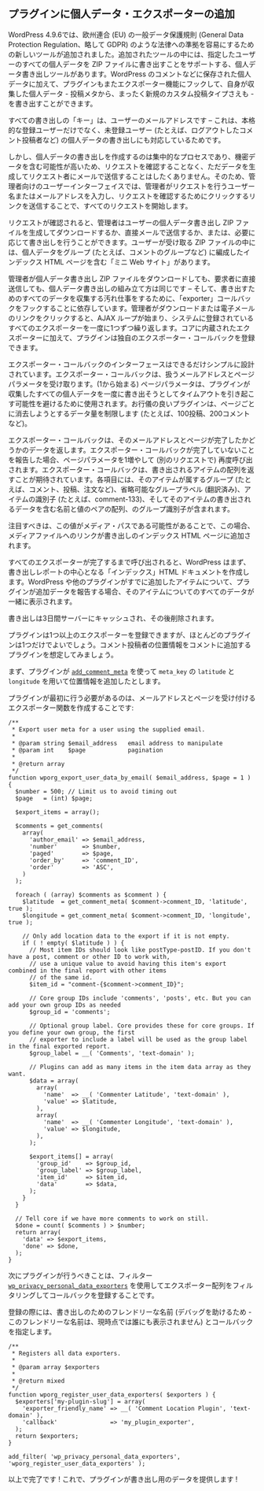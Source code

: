 <!-- 
## Adding the Personal Data Exporter to Your Plugin
 -->
## プラグインに個人データ・エクスポーターの追加

<!-- 
In WordPress 4.9.6, new tools were added to make compliance easier with laws like the European Union's General Data Protection Regulation, or GDPR for short. Among the tools added is a Personal Data Export tool which supports exporting all the personal data for a given user in a ZIP file. In addition to the personal data stored in things like WordPress comments, plugins can also hook into the exporter feature to export the personal data they collect, whether it be in something like postmeta or even an entirely new Custom Post Type (CPT).
 -->
WordPress 4.9.6では、欧州連合 (EU) の一般データ保護規則 (General Data Protection Regulation、略して GDPR) のような法律への準拠を容易にするための新しいツールが追加されました。追加されたツールの中には、指定したユーザーのすべての個人データを ZIP ファイルに書き出すことをサポートする、個人データ書き出しツールがあります。WordPress のコメントなどに保存された個人データに加えて、プラグインもまたエクスポーター機能にフックして、自身が収集した個人データ - 投稿メタから、まったく新規のカスタム投稿タイプさえも - を書き出すことができます。

<!-- 
The "key" for all the exports is the user's email address – this was chosen because it supports exporting personal data for both full-fledged registered users and also unregistered users (e.g. like a logged out commenter).
 -->
すべての書き出しの「キー」は、ユーザーのメールアドレスです – これは、本格的な登録ユーザーだけでなく、未登録ユーザー (たとえば、ログアウトしたコメント投稿者など) の個人データの書き出しにも対応しているためです。

<!-- 
However, since assembling a personal data export could be an intensive process and will likely contain sensitive data, we don't want to just generate it and email it to the requestor without confirming the request, so the admin-facing user interface starts all requests by having the admin enter the username or email address making the request and then sends then a link to click to confirm their request.
 -->
しかし、個人データの書き出しを作成するのは集中的なプロセスであり、機密データを含む可能性が高いため、リクエストを確認することなく、ただデータを生成してリクエスト者にメールで送信することはしたくありません。そのため、管理者向けのユーザーインターフェイスでは、管理者がリクエストを行うユーザー名またはメールアドレスを入力し、リクエストを確認するためにクリックするリンクを送信することで、すべてのリクエストを開始します。

<!-- 
Once a request has been confirmed, the admin can generate and download or directly email the personal data export ZIP file for the user, or do the export anyways if the need arises. Inside the ZIP file the user receives, they will find a "mini website" with an index HTML page containing their personal data organized in groups (e.g. a group for comments, etc. )
 -->
リクエストが確認されると、管理者はユーザーの個人データ書き出し ZIP ファイルを生成してダウンロードするか、直接メールで送信するか、または、必要に応じて書き出しを行うことができます。ユーザーが受け取る ZIP ファイルの中には、個人データをグループ (たとえば、コメントのグループなど) に編成したインデックス HTML ページを含む「ミニ Web サイト」があります。

<!-- 
Whether the admin downloads the personal data export ZIP file or sends it directly to the requestor, the way the personal data export is assembled is identical – and relies on hooking "exporter" callbacks to do the dirty work of collecting all the data for the export. When the admin clicks on the download or email link, an AJAX loop begins that iterates over all the exporters registered in the system, one at a time. In addition to exporters built into core, plugins can register their own exporter callbacks.
 -->
管理者が個人データ書き出し ZIP ファイルをダウンロードしても、要求者に直接送信しても、個人データ書き出しの組み立て方は同じです – そして、書き出すためのすべてのデータを収集する汚れ仕事をするために、「exporter」コールバックをフックすることに依存しています。管理者がダウンロードまたは電子メールのリンクをクリックすると、AJAX ループが始まり、システムに登録されているすべてのエクスポーターを一度に1つずつ繰り返します。コアに内蔵されたエクスポーターに加えて、プラグインは独自のエクスポーター・コールバックを登録できます。

<!-- 
The exporter callback interface is designed to be as simple as possible. A exporter callback receives the email address we are working with and a page parameter as well. The page parameter (which starts at 1) is used to avoid plugins potentially causing timeouts by attempting to export all the personal data they've collected at once. A well behaved plugin will limit the amount of data it attempts to erase per page (e.g. 100 posts, 200 comments, etc.)
 -->
エクスポーター・コールバックのインターフェースはできるだけシンプルに設計されています。エクスポーター・コールバックは、扱うメールアドレスとページパラメータを受け取ります。(1から始まる) ページパラメータは、プラグインが収集したすべての個人データを一度に書き出そうとしてタイムアウトを引き起こす可能性を避けるために使用されます。お行儀の良いプラグインは、ページごとに消去しようとするデータ量を制限します (たとえば、100投稿、200コメントなど)。

<!-- 
The exporter callback replies with whatever data it has for that email address and page and whether it is done or not. If a exporter callback reports that it is not done, it will be called again (in a separate request) with the page parameter incremented by 1. Exporter callbacks are expected to return an array of items for the export. Each item contains an a group identifier for the group of which the item is a part (e.g. comments, posts, orders, etc.), an optional group label (translated), an item identifier (e.g. comment-133) and then an array of name, value pairs containing the data to be exported for that item.
 -->
エクスポーター・コールバックは、そのメールアドレスとページが完了したかどうかのデータを返します。エクスポーター・コールバックが完了していないことを報告した場合、ページパラメータを1増やして (別のリクエストで) 再度呼び出されます。エクスポーター・コールバックは、書き出されるアイテムの配列を返すことが期待されています。各項目には、そのアイテムが属するグループ (たとえば、コメント、投稿、注文など)、省略可能なグループラベル (翻訳済み)、アイテムの識別子 (たとえば、comment-133)、そしてそのアイテムの書き出されるデータを含む名前と値のペアの配列、のグループ識別子が含まれます。

<!-- 
It is noteworthy that the value could be a media path, in which case a link to the media file will be added to the index HTML page in the export.
 -->
注目すべきは、この値がメディア・パスである可能性があることで、この場合、メディアファイルへのリンクが書き出しのインデックス HTML ページに追加されます。

<!-- 
When all the exporters have been called to completion, WordPress first assembles an "index" HTML document that serves as the heart of the export report. If a plugin reports additional data for an item that WordPress or another plugin has already added, all the data for that item will be presented together.
 -->
すべてのエクスポーターが完了するまで呼び出されると、WordPress はまず、書き出しレポートの中心となる「インデックス」HTML ドキュメントを作成します。WordPress や他のプラグインがすでに追加したアイテムについて、プラグインが追加データを報告する場合、そのアイテムについてのすべてのデータが一緒に表示されます。

<!-- 
Exports are cached on the server for 3 days and then deleted.
 -->
書き出しは3日間サーバーにキャッシュされ、その後削除されます。

<!-- 
A plugin can register one or more exporters, but most plugins will only need one. Let's work on a hypothetical plugin which adds location data for the commenter to comments.
 -->
プラグインは1つ以上のエクスポーターを登録できますが、ほとんどのプラグインは1つだけでよいでしょう。コメント投稿者の位置情報をコメントに追加するプラグインを想定してみましょう。

<!-- 
First, let's assume the plugin has used [`add_comment_meta`](https://developer.wordpress.org/reference/functions/add_comment_meta/) to add location data using `meta_key`'s of `latitude` and `longitude`.
 -->
まず、プラグインが [`add_comment_meta`](https://developer.wordpress.org/reference/functions/add_comment_meta/) を使って `meta_key` の `latitude` と `longitude` を用いて位置情報を追加したとします。

<!-- 
The first thing the plugin needs to do is to create an exporter function that accepts an email address and a page, e.g.:
 -->
プラグインが最初に行う必要があるのは、メールアドレスとページを受け付けるエクスポーター関数を作成することです:

```
/**
 * Export user meta for a user using the supplied email.
 *
 * @param string $email_address   email address to manipulate
 * @param int    $page            pagination
 *
 * @return array
 */
function wporg_export_user_data_by_email( $email_address, $page = 1 ) {
  $number = 500; // Limit us to avoid timing out
  $page   = (int) $page;

  $export_items = array();

  $comments = get_comments(
    array(
      'author_email' => $email_address,
      'number'       => $number,
      'paged'        => $page,
      'order_by'     => 'comment_ID',
      'order'        => 'ASC',
    )
  );

  foreach ( (array) $comments as $comment ) {
    $latitude  = get_comment_meta( $comment->comment_ID, 'latitude', true );
    $longitude = get_comment_meta( $comment->comment_ID, 'longitude', true );

    // Only add location data to the export if it is not empty.
    if ( ! empty( $latitude ) ) {
      // Most item IDs should look like postType-postID. If you don't have a post, comment or other ID to work with,
      // use a unique value to avoid having this item's export combined in the final report with other items
      // of the same id.
      $item_id = "comment-{$comment->comment_ID}";

      // Core group IDs include 'comments', 'posts', etc. But you can add your own group IDs as needed
      $group_id = 'comments';

      // Optional group label. Core provides these for core groups. If you define your own group, the first
      // exporter to include a label will be used as the group label in the final exported report.
      $group_label = __( 'Comments', 'text-domain' );

      // Plugins can add as many items in the item data array as they want.
      $data = array(
        array(
          'name'  => __( 'Commenter Latitude', 'text-domain' ),
          'value' => $latitude,
        ),
        array(
          'name'  => __( 'Commenter Longitude', 'text-domain' ),
          'value' => $longitude,
        ),
      );

      $export_items[] = array(
        'group_id'    => $group_id,
        'group_label' => $group_label,
        'item_id'     => $item_id,
        'data'        => $data,
      );
    }
  }

  // Tell core if we have more comments to work on still.
  $done = count( $comments ) > $number;
  return array(
    'data' => $export_items,
    'done' => $done,
  );
}
```

<!-- 
The next thing the plugin needs to do is to register the callback by filtering the exporter array using the [`wp_privacy_personal_data_exporters`](https://developer.wordpress.org/reference/hooks/wp_privacy_personal_data_exporters/) filter.
 -->
次にプラグインが行うべきことは、フィルター [`wp_privacy_personal_data_exporters`](https://developer.wordpress.org/reference/hooks/wp_privacy_personal_data_exporters/) を使用してエクスポーター配列をフィルタリングしてコールバックを登録することです。

<!-- 
When registering you provide a friendly name for the export (to aid in debugging – this friendly name is not shown to anyone at this time) and the callback, e.g.
 -->
登録の際には、書き出しのためのフレンドリーな名前 (デバッグを助けるため - このフレンドリーな名前は、現時点では誰にも表示されません) とコールバックを指定します。

```
/**
 * Registers all data exporters.
 *
 * @param array $exporters
 *
 * @return mixed
 */
function wporg_register_user_data_exporters( $exporters ) {
  $exporters['my-plugin-slug'] = array(
    'exporter_friendly_name' => __( 'Comment Location Plugin', 'text-domain' ),
    'callback'               => 'my_plugin_exporter',
  );
  return $exporters;
}

add_filter( 'wp_privacy_personal_data_exporters', 'wporg_register_user_data_exporters' );
```

<!-- 
And that's all there is to it! Your plugin will now provide data for the export!
 -->
以上で完了です ! これで、プラグインが書き出し用のデータを提供します !
